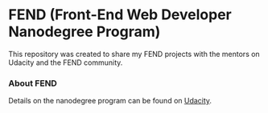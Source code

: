 # FEND (Front-End Web Developer Nanodegree Program)

This repository was created to share my FEND projects with the mentors on Udacity and the FEND community.


### About FEND

Details on the nanodegree program can be found on [Udacity](https://www.udacity.com/course/front-end-web-developer-nanodegree--nd001).

